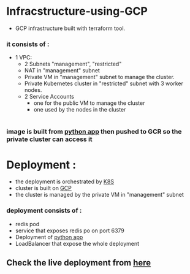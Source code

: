 # Infracstructure-using-GCP

* GCP infrastructure built with terraform tool.
### it consists of :
* 1 VPC:
    * 2 Subnets "management", "restricted"
    * NAT in "management" subnet
    * Private VM in "management" subnet to manage the cluster.
    * Private Kubernetes cluster in "restricted" subnet with 3 worker nodes.
    * 2 Service Accounts
        * one for the public VM to manage the cluster
        * one used by the nodes in the cluster

#
### image is built from  [python app](https://github.com/atefhares) then pushed to GCR so the private cluster can access it 
#

# Deployment :
* the deployment is orchestrated by [K8S](https://kubernetes.io)
* cluster is built on [GCP](https://console.cloud.google.com/welcome)
* the cluster is managed by the private VM in "management" subnet

### deployment consists of :
   *  redis pod 
   *  service that exposes redis po on port 6379
   *  Deployment of [python app](https://github.com/atefhares/DevOps-Challenge-Demo-Code) 
   *  LoadBalancer that expose the whole deployment  


## Check the live deployment from [here](http://34.143.158.92/)
